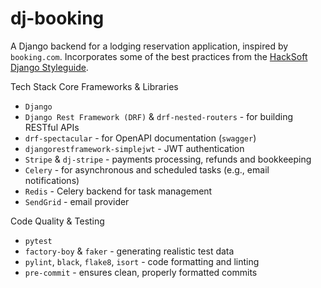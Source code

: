 # dj-booking

A Django backend for a lodging reservation application, inspired by `booking.com`. Incorporates some of the best practices from the [HackSoft Django Styleguide](https://github.com/HackSoftware/Django-Styleguide).

Tech Stack
Core Frameworks & Libraries

- `Django`
- `Django Rest Framework (DRF)` & `drf-nested-routers` - for building RESTful APIs
- `drf-spectacular` - for OpenAPI documentation (`swagger`)
- `djangorestframework-simplejwt` - JWT authentication
- `Stripe` & `dj-stripe` - payments processing, refunds and bookkeeping
- `Celery` - for asynchronous and scheduled tasks (e.g., email notifications)
- `Redis` - Celery backend for task management
- `SendGrid` - email provider

Code Quality & Testing

- `pytest`
- `factory-boy` & `faker`  - generating realistic test data
- `pylint`, `black`, `flake8`, `isort` - code formatting and linting
- `pre-commit` - ensures clean, properly formatted commits
